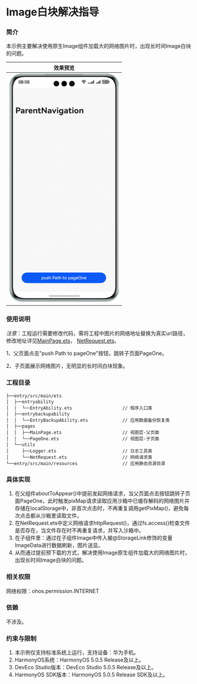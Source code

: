 # Image白块解决指导

### 简介

本示例主要解决使用原生Image组件加载大的网络图片时，出现长时间Image白块的问题。

| 效果预览                                   |
|----------------------------------------|
| <img src="screenshots/devices/show.gif" width="300"> |


### 使用说明
*注意*：工程运行需要修改代码，需将工程中图片的网络地址替换为真实url路径，修改地址详见[MainPage.ets](entry/src/main/ets/pages/MainPage.ets)，
[NetRequest.ets](entry/src/main/ets/utils/NetRequest.ets)。

1、父页面点击"push Path to pageOne"按钮，跳转子页面PageOne。

2、子页面展示网络图片，无明显的长时间白块现象。

### 工程目录
```
├──entry/src/main/ets
│  ├──entryability
│  │  └──EntryAbility.ets                   // 程序入口类
│  ├──entrybackupability
│  │  └──EntryBackupAbility.ets             // 应用数据备份恢复类
│  ├──pages
│  │  ├──MainPage.ets                       // 视图层-父页面
│  │  └──PageOne.ets                        // 视图层-子页面
│  └──utils
│     ├──Logger.ets                         // 日志工具类
│     └──NetRequest.ets                     // 网络请求类
└──entry/src/main/resources                 // 应用静态资源目录
```

### 具体实现

1. 在父组件aboutToAppear()中提前发起网络请求，当父页面点击按钮跳转子页面PageOne，此时触发pixMap请求读取应用沙箱中已缓存解码的网络图片并存储在localStorage中，非首次点击时，不再重复调用getPixMap()，避免每次点击都从沙箱里读取文件。
2. 在NetRequest.ets中定义网络请求httpRequest()，通过fs.access()检查文件是否存在，当文件存在时不再重复请求，并写入沙箱中。
3. 在子组件里：通过在子组件Image中传入被@StorageLink修饰的变量ImageData进行数据刷新，图片送显。
4. 从而通过提前预下载的方式，解决使用Image原生组件加载大的网络图片时，出现长时间Image白块的问题。

### 相关权限

网络权限：ohos.permission.INTERNET

### 依赖

不涉及。

### 约束与限制

1. 本示例仅支持标准系统上运行，支持设备：华为手机。
2. HarmonyOS系统：HarmonyOS 5.0.5 Release及以上。
3. DevEco Studio版本：DevEco Studio 5.0.5 Release及以上。
4. HarmonyOS SDK版本：HarmonyOS 5.0.5 Release SDK及以上。
